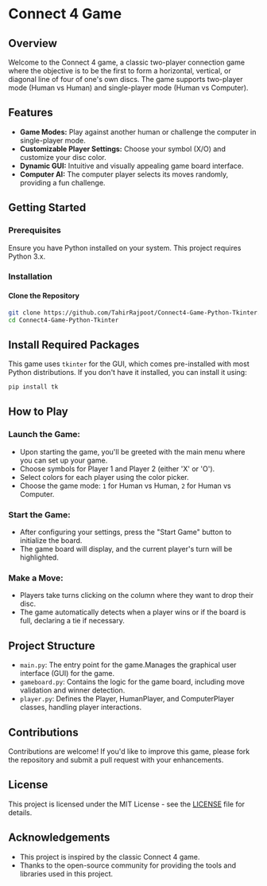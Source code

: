 # Connect 4 Game

## Overview
Welcome to the Connect 4 game, a classic two-player connection game where the objective is to be the first to form a horizontal, vertical, or diagonal line of four of one's own discs. The game supports two-player mode (Human vs Human) and single-player mode (Human vs Computer).

## Features
- **Game Modes:** Play against another human or challenge the computer in single-player mode.
- **Customizable Player Settings:** Choose your symbol (X/O) and customize your disc color.
- **Dynamic GUI:** Intuitive and visually appealing game board interface.
- **Computer AI:** The computer player selects its moves randomly, providing a fun challenge.

## Getting Started

### Prerequisites
Ensure you have Python installed on your system. This project requires Python 3.x.

### Installation

#### Clone the Repository
```bash
git clone https://github.com/TahirRajpoot/Connect4-Game-Python-Tkinter.git
cd Connect4-Game-Python-Tkinter
```
## Install Required Packages

This game uses `tkinter` for the GUI, which comes pre-installed with most Python distributions. If you don't have it installed, you can install it using:

```bash
pip install tk
```
## How to Play

### Launch the Game:

- Upon starting the game, you'll be greeted with the main menu where you can set up your game.
- Choose symbols for Player 1 and Player 2 (either 'X' or 'O').
- Select colors for each player using the color picker.
- Choose the game mode: `1` for Human vs Human, `2` for Human vs Computer.
  
### Start the Game:

- After configuring your settings, press the "Start Game" button to initialize the board.
- The game board will display, and the current player's turn will be highlighted.
  
### Make a Move:

- Players take turns clicking on the column where they want to drop their disc.
- The game automatically detects when a player wins or if the board is full, declaring a tie if necessary.

## Project Structure

- `main.py`: The entry point for the game.Manages the graphical user interface (GUI) for the game.
- `gameboard.py`: Contains the logic for the game board, including move validation and winner detection.
- `player.py`: Defines the Player, HumanPlayer, and ComputerPlayer classes, handling player interactions.


## Contributions
Contributions are welcome! If you'd like to improve this game, please fork the repository and submit a pull request with your enhancements.

## License
This project is licensed under the MIT License - see the [LICENSE](LICENSE) file for details.

## Acknowledgements
- This project is inspired by the classic Connect 4 game.
- Thanks to the open-source community for providing the tools and libraries used in this project.


